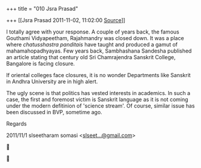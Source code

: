 +++
title = "010 Jsra Prasad"

+++
[[Jsra Prasad	2011-11-02, 11:02:00 [Source](https://groups.google.com/g/bvparishat/c/Ff_1PlN2Two)]]



I totally agree with your response. A couple of years back, the famous Gouthami Vidyapeetham, Rajahmandry was closed down. It was a place where *chatusshastra panditais* have taught and produced a gamut of mahamahopadhyayas. Few years back, Sambhashana Sandesha published an article stating that century old Sri Chamrajendra Sanskrit College, Bangalore is facing closure.  
  
If oriental colleges face closures, it is no wonder Departments like Sanskrit in Andhra University are in high alert.  
  
The ugly scene is that politics has vested interests in academics. In such a case, the first and foremost victim is Sanskrit language as it is not coming under the modern defitinion of 'science stream'. Of course, similar issue has been discussed in BVP, sometime ago.  
  
Regards  
  
  

2011/11/1 slseetharam somasi \<[slseet...@gmail.com]()\>





